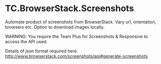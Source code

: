 TC.BrowserStack.Screenshots
===========================

Automate product of screenshots from BrowserStack. Vary url, orientation, browsers etc. Option to download images locally.

WARNING: You require the Team Plus for Screenshots & Responsive to access the API used.

Details of json format required here.
http://www.browserstack.com/screenshots/api#generate-screenshots
